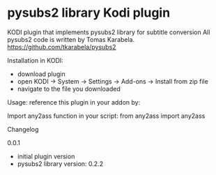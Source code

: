 pysubs2 library Kodi plugin
======================

KODI plugin that implements pysubs2 library for subtitle conversion
All pysubs2 code is written by Tomas Karabela.
https://github.com/tkarabela/pysubs2


Installation in KODI:
- download plugin
- open KODI -> System -> Settings -> Add-ons -> Install from zip file
- navigate to the file you downloaded
         

Usage:
reference this plugin in your addon by:
  <requires>
    <import addon="script.module.pysubs2" version="0.0.1"/>
  </requires>

Import any2ass function in your script:
  from any2ass import any2ass




Changelog

0.0.1
- initial plugin version
- pysubs2 library version: 0.2.2
